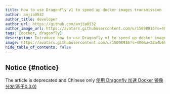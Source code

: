 ```yaml
---
title: how to use Dragonfly v1 to speed up docker images transmission
author: anjia0532
author_title: developer
author_url: https://github.com/anjia0532
author_image_url: https://avatars.githubusercontent.com/u/15098916?s=400&u=23a4b699baa0ed924cf1db40b9edb614d0263621&v=4
tags: [docker, dragonfly]
description: Introduce how to use Dragonfly v1 to speed up docker images transmission
image: https://avatars.githubusercontent.com/u/15098916?s=400&u=23a4b699baa0ed924cf1db40b9edb614d0263621&v=4
hide_table_of_contents: false
---
```


## Notice {#notice}

The article is deprecated and Chinese only [使用 Dragonfly 加速 Docker 镜像分发(基于0.3.0)](https://d7y.io/zh/blog/2019/03/25/d7y-dfdaemon)
